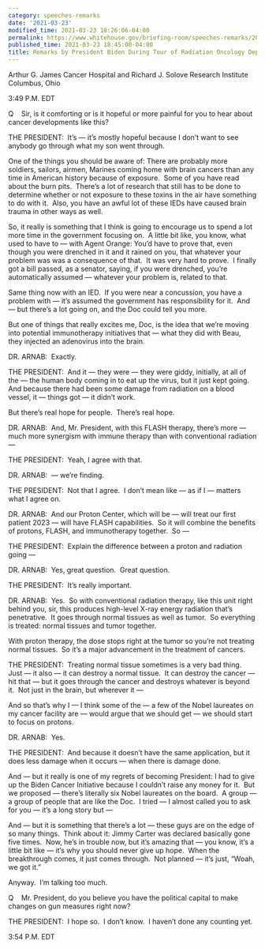 ```yaml
---
category: speeches-remarks
date: '2021-03-23'
modified_time: 2021-03-23 18:26:06-04:00
permalink: https://www.whitehouse.gov/briefing-room/speeches-remarks/2021/03/23/remarks-by-president-biden-during-tour-of-radiation-oncology-department/
published_time: 2021-03-23 18:45:00-04:00
title: Remarks by President Biden During Tour of Radiation Oncology Department
---
```

 
Arthur G. James Cancer Hospital and Richard J. Solove Research
Institute  
Columbus, Ohio

3:49 P.M. EDT  
  
Q    Sir, is it comforting or is it hopeful or more painful for you to
hear about cancer developments like this?  
  
THE PRESIDENT:  It’s — it’s mostly hopeful because I don’t want to see
anybody go through what my son went through.  
  
One of the things you should be aware of: There are probably more
soldiers, sailors, airmen, Marines coming home with brain cancers than
any time in American history because of exposure.  Some of you have read
about the burn pits.  There’s a lot of research that still has to be
done to determine whether or not exposure to these toxins in the air
have something to do with it.  Also, you have an awful lot of these IEDs
have caused brain trauma in other ways as well.   
  
So, it really is something that I think is going to encourage us to
spend a lot more time in the government focusing on.  A little bit like,
you know, what used to have to — with Agent Orange: You’d have to prove
that, even though you were drenched in it and it rained on you, that
whatever your problem was was a consequence of that.  It was very hard
to prove.  I finally got a bill passed, as a senator, saying, if you
were drenched, you’re automatically assumed — whatever your problem is,
related to that.   
  
Same thing now with an IED.  If you were near a concussion, you have a
problem with — it’s assumed the government has responsibility for it. 
And — but there’s a lot going on, and the Doc could tell you more.   
  
But one of things that really excites me, Doc, is the idea that we’re
moving into potential immunotherapy initiatives that — what they did
with Beau, they injected an adenovirus into the brain.   
  
DR. ARNAB:  Exactly.  
  
THE PRESIDENT:  And it — they were — they were giddy, initially, at all
of the — the human body coming in to eat up the virus, but it just kept
going.  And because there had been some damage from radiation on a blood
vessel, it — things got — it didn’t work.   
  
But there’s real hope for people.  There’s real hope.  
  
DR. ARNAB:  And, Mr. President, with this FLASH therapy, there’s more —
much more synergism with immune therapy than with conventional radiation
—  
  
THE PRESIDENT:  Yeah, I agree with that.  
  
DR. ARNAB:  — we’re finding.  
  
THE PRESIDENT:  Not that I agree.  I don’t mean like — as if I — matters
what I agree on.   
  
DR. ARNAB:  And our Proton Center, which will be — will treat our first
patient 2023 — will have FLASH capabilities.  So it will combine the
benefits of protons, FLASH, and immunotherapy together.  So —  
  
THE PRESIDENT:  Explain the difference between a proton and radiation
going —  
  
DR. ARNAB:  Yes, great question.  Great question.   
  
THE PRESIDENT:  It’s really important.  
  
DR. ARNAB:  Yes.  So with conventional radiation therapy, like this unit
right behind you, sir, this produces high-level X-ray energy radiation
that’s penetrative.  It goes through normal tissues as well as tumor. 
So everything is treated: normal tissues and tumor together.   
  
With proton therapy, the dose stops right at the tumor so you’re not
treating normal tissues.  So it’s a major advancement in the treatment
of cancers.  
  
THE PRESIDENT:  Treating normal tissue sometimes is a very bad thing. 
Just — it also — it can destroy a normal tissue.  It can destroy the
cancer — hit that — but it goes through the cancer and destroys whatever
is beyond it.  Not just in the brain, but wherever it —  
  
And so that’s why I — I think some of the — a few of the Nobel laureates
on my cancer facility are — would argue that we should get — we should
start to focus on protons.   
  
DR. ARNAB:  Yes.   
  
THE PRESIDENT:  And because it doesn’t have the same application, but it
does less damage when it occurs — when there is damage done.  
  
And — but it really is one of my regrets of becoming President: I had to
give up the Biden Cancer Initiative because I couldn’t raise any money
for it.  But we proposed — there’s literally six Nobel laureates on the
board.  A group — a group of people that are like the Doc.  I tried — I
almost called you to ask for you — it’s a long story but —  
  
And — but it is something that there’s a lot — these guys are on the
edge of so many things.  Think about it: Jimmy Carter was declared
basically gone five times.  Now, he’s in trouble now, but it’s amazing
that — you know, it’s a little bit like — it’s why you should never give
up hope.  When the breakthrough comes, it just comes through.  Not
planned — it’s just, “Woah, we got it.”  
  
Anyway.  I’m talking too much.  
  
Q    Mr. President, do you believe you have the political capital to
make changes on gun measures right now?  
  
THE PRESIDENT:  I hope so.  I don’t know.  I haven’t done any counting
yet.   
  
3:54 P.M. EDT
